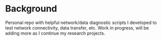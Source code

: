 # Background
Personal repo with helpful network/data diagnostic scripts I developed to test network connectivity, data transfer, etc. Work in progress, will be adding more as I continue my research projects. 


